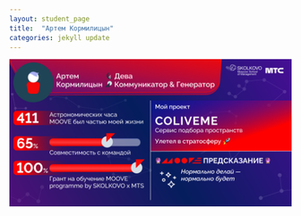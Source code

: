 ```yaml
---
layout: student_page
title:  "Артем Кормилицын"
categories: jekyll update
---
```

<img class="img-fluid" src="/img/posts/Артем Кормилицын.png" alt="moove-2">
